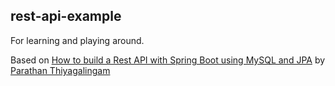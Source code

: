 ## rest-api-example
For learning and playing around.  
  
Based on [How to build a Rest API with Spring Boot using MySQL and JPA](https://parathan.com/how-to-build-a-rest-api-with-spring-boot-using-mysql-and-jpa/) by [Parathan Thiyagalingam](https://twitter.com/Parathantl)     